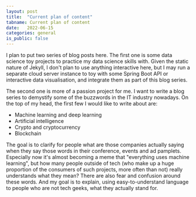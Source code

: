 ```yaml
---
layout: post
title:  "Current plan of content"
tabname: Current plan of content
date:   2022-06-15
categories: general
is_public: false
---
```


I plan to put two series of blog posts here. The first one is some data science toy projects to practice my data science skills with. Given the static nature of Jekyll, I don't plan to use anything interactive here, but I may run a separate cloud server instance to toy with some Spring Boot API or interactive data visualisation, and integrate them as part of this blog series. 

The second one is more of a passion project for me. I want to write a blog series to demystify some of the buzzwords in the IT industry nowadays. On the top of my head, the first few I would like to write about are: 
- Machine learning and deep learning
- Artificial intelligence
- Crypto and cryptocurrency
- Blockchain

The goal is to clarify for people what are those companies actually saying when they say those words in their conference, events and ad pamplets. Especially now it's almost becoming a meme that "everything uses machine learning", but how many people outside of tech (who make up a huge proportion of the consumers of such projects, more often than not) really understands what they mean? There are also fear and confusion around these words. And my goal is to explain, using easy-to-understand language to people who are not tech geeks, what they actually stand for. 